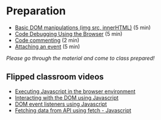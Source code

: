 # Preparation

- [Basic DOM manipulations (img src, innerHTML)](https://github.com/HackYourFuture/fundamentals/blob/master/fundamentals/DOM_manipulation.md) (5 min)
- [Code Debugging Using the Browser](https://javascript.info/debugging-chrome) (5 min)
- [Code commenting](https://github.com/HackYourFuture/fundamentals/blob/master/fundamentals/code_commenting.md) (2 min)
- [Attaching an event](https://www.w3schools.com/jsref/met_element_addeventlistener.asp) (5 min)

_Please go through the material and come to class prepared!_

## Flipped classroom videos

- [Executing Javascript in the browser environment](https://youtu.be/k8PEyCe3vK0)
- [Interacting with the DOM using Javascript](https://youtu.be/YvHQIaKtOl8)
- [DOM event listeners using Javascript](https://youtu.be/DwzApTvTngI)
- [Fetching data from API using fetch - Javascript](https://youtu.be/pL_zEzunBKU)